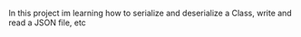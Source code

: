 In this project im learning how to serialize and deserialize a Class, write and read a JSON file, etc

